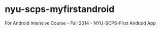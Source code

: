 nyu-scps-myfirstandroid
=======================

For Android Intensive Course - Fall 2014 - NYU-SCPS-First Android App
